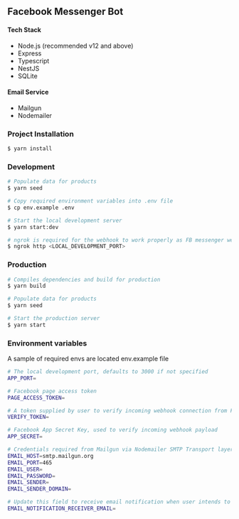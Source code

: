 ## Facebook Messenger Bot

#### Tech Stack
- Node.js (recommended v12 and above)
- Express
- Typescript
- NestJS
- SQLite
#### Email Service
- Mailgun
- Nodemailer

### Project Installation
```bash
$ yarn install
```

### Development
```bash
# Populate data for products
$ yarn seed

# Copy required environment variables into .env file
$ cp env.example .env

# Start the local development server
$ yarn start:dev 

# ngrok is required for the webhook to work properly as FB messenger webhook is only served via HTTPS traffic
$ ngrok http <LOCAL_DEVELOPMENT_PORT> 
```

### Production
```bash
# Compiles dependencies and build for production
$ yarn build

# Populate data for products
$ yarn seed

# Start the production server
$ yarn start 
```

### Environment variables
A sample of required envs are located env.example file

```bash
# The local development port, defaults to 3000 if not specified
APP_PORT=

# Facebook page access token
PAGE_ACCESS_TOKEN= 

# A token supplied by user to verify incoming webhook connection from Facebook
VERIFY_TOKEN= 

# Facebook App Secret Key, used to verify incoming webhook payload
APP_SECRET=

# Credentials required from Mailgun via Nodemailer SMTP Transport layer
EMAIL_HOST=smtp.mailgun.org
EMAIL_PORT=465
EMAIL_USER=
EMAIL_PASSWORD=
EMAIL_SENDER=
EMAIL_SENDER_DOMAIN=

# Update this field to receive email notification when user intends to buy a product
EMAIL_NOTIFICATION_RECEIVER_EMAIL=
```
